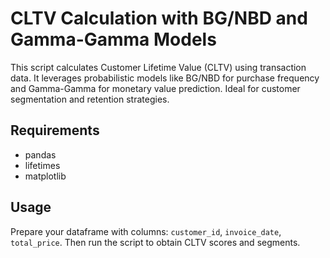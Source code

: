 # CLTV Calculation with BG/NBD and Gamma-Gamma Models

This script calculates Customer Lifetime Value (CLTV) using transaction data. It leverages probabilistic models like BG/NBD for purchase frequency and Gamma-Gamma for monetary value prediction. Ideal for customer segmentation and retention strategies.

## Requirements
- pandas
- lifetimes
- matplotlib

## Usage
Prepare your dataframe with columns: `customer_id`, `invoice_date`, `total_price`. Then run the script to obtain CLTV scores and segments.
